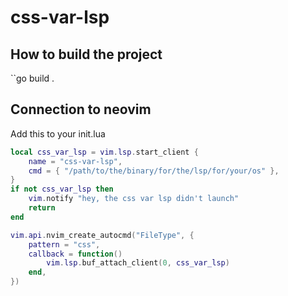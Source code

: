 # css-var-lsp

## How to build the project
``go build .
## Connection to neovim
Add this to your init.lua
```lua
local css_var_lsp = vim.lsp.start_client {
    name = "css-var-lsp",
    cmd = { "/path/to/the/binary/for/the/lsp/for/your/os" },
}
if not css_var_lsp then
    vim.notify "hey, the css var lsp didn't launch"
    return
end

vim.api.nvim_create_autocmd("FileType", {
    pattern = "css",
    callback = function()
        vim.lsp.buf_attach_client(0, css_var_lsp)
    end,
})
```
